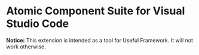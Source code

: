 # Atomic Component Suite for Visual Studio Code

**Notice:** This extension is intended as a tool for Useful Framework. It will not work otherwise.